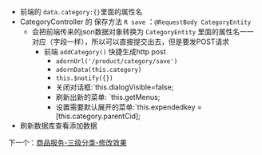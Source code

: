 - 前端的 `data.category:{}`里面的属性名
- CategoryController 的 保存方法 `R save` ：`@RequestBody CategoryEntity`
	- 会把前端传来的json数据对象转换为 `CategoryEntity` 里面的属性名一一对应（字段一样），所以可以直接提交出去，但是要发POST请求
		- 前端 `addCategory()` 快捷生成http post
			- `adornUrl('/product/category/save')`
			- `adornData(this.category)`
			- `this.$notify({})`
			- 关闭对话框:`this.dialogVisible=false;
			- 刷新出新的菜单: `this.getMenus;
			- 设置需要默认展开的菜单:`this.expendedkey = [this.category.parentCid];
- 刷新数据库查看添加数据

下一个：[商品服务-三级分类-修改效果](商品服务-三级分类-修改效果.md)